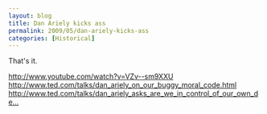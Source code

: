```yaml
---
layout: blog
title: Dan Ariely kicks ass
permalink: 2009/05/dan-ariely-kicks-ass
categories: [Historical]
---
```


<p>That's it.</p>
<p><a href="http://www.youtube.com/watch?v=VZv--sm9XXU" title="http://www.youtube.com/watch?v=VZv--sm9XXU">http://www.youtube.com/watch?v=VZv--sm9XXU</a><br />
<a href="http://www.ted.com/talks/dan_ariely_on_our_buggy_moral_code.html" title="http://www.ted.com/talks/dan_ariely_on_our_buggy_moral_code.html">http://www.ted.com/talks/dan_ariely_on_our_buggy_moral_code.html</a><br />
<a href="http://www.ted.com/talks/dan_ariely_asks_are_we_in_control_of_our_own_decisions.html" title="http://www.ted.com/talks/dan_ariely_asks_are_we_in_control_of_our_own_decisions.html">http://www.ted.com/talks/dan_ariely_asks_are_we_in_control_of_our_own_de...</a></p>
